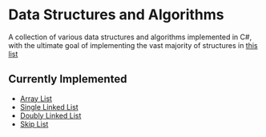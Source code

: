 # Data Structures and Algorithms

A collection of various data structures and algorithms implemented in C#, with the ultimate goal of implementing the vast majority of structures in [this list](http://en.wikipedia.org/wiki/List_of_data_structures)

Currently Implemented
---------------------

* [Array List](http://en.wikipedia.org/wiki/Dynamic_array)
* [Single Linked List](http://en.wikipedia.org/wiki/Linked_list)
* [Doubly Linked List](http://en.wikipedia.org/wiki/Doubly_linked_list)
* [Skip List](http://en.wikipedia.org/wiki/Skip_list)